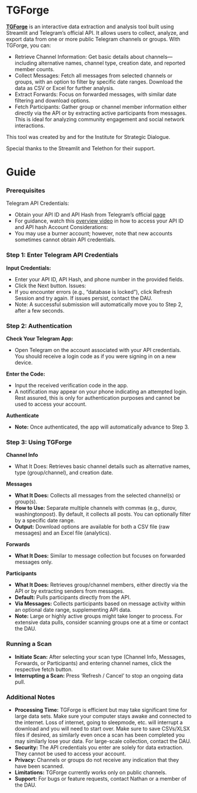 # TGForge

**[TGForge](https://isd-tgforge.streamlit.app/)** is an interactive data extraction and analysis tool built using Streamlit and Telegram’s official API. It allows users to collect, analyze, and export data from one or more public Telegram channels or groups. With TGForge, you can:

- Retrieve Channel Information: Get basic details about channels—including alternative names, channel type, creation date, and reported member counts.
- Collect Messages: Fetch all messages from selected channels or groups, with an option to filter by specific date ranges. Download the data as CSV or Excel for further analysis.
- Extract Forwards: Focus on forwarded messages, with similar date filtering and download options.
- Fetch Participants: Gather group or channel member information either directly via the API or by extracting active participants from messages. This is ideal for analyzing community engagement and social network interactions.

This tool was created by and for the Institute for Strategic Dialogue.

Special thanks to the Streamlit and Telethon for their support.

# Guide

### Prerequisites
Telegram API Credentials: 
- Obtain your API ID and API Hash from Telegram’s official [page](https://core.telegram.org/api/obtaining_api_id)
- For guidance, watch this [overview video](https://www.youtube.com/watch?v=tzYTLjdr7rI) in how to access your API ID and API hash
Account Considerations:
- You may use a burner account; however, note that new accounts sometimes cannot obtain API credentials.

### Step 1: Enter Telegram API Credentials
**Input Credentials:**
- Enter your API ID, API Hash, and phone number in the provided fields.
- Click the Next button.
Issues:
- If you encounter errors (e.g., “database is locked”), click Refresh Session and try again. If issues persist, contact the DAU.
- Note: A successful submission will automatically move you to Step 2, after a few seconds.

### Step 2: Authentication
**Check Your Telegram App:**
- Open Telegram on the account associated with your API credentials. You should receive a login code as if you were signing in on a new device.

**Enter the Code:**
- Input the received verification code in the app.
- A notification may appear on your phone indicating an attempted login. Rest assured, this is only for authentication purposes and cannot be used to access your account.

****Authenticate****
- **Note:** Once authenticated, the app will automatically advance to Step 3.

### Step 3: Using TGForge
**Channel Info**
- What It Does: Retrieves basic channel details such as alternative names, type (group/channel), and creation date.

**Messages**
- **What It Does:** Collects all messages from the selected channel(s) or group(s). 
- **How to Use:** Separate multiple channels with commas (e.g., durov, washingtonpost). By default, it collects all posts. You can optionally filter by a specific date range.
- **Output:** Download options are available for both a CSV file (raw messages) and an Excel file (analytics).

**Forwards**
- **What It Does:** Similar to message collection but focuses on forwarded messages only.

**Participants**
- **What It Does:** Retrieves group/channel members, either directly via the API or by extracting senders from messages.
- **Default:** Pulls participants directly from the API.
- **Via Messages:** Collects participants based on message activity within an optional date range, supplementing API data.
- **Note:** Large or highly active groups might take longer to process. For extensive data pulls, consider scanning groups one at a time or contact the DAU.

### Running a Scan
- **Initiate Scan:** After selecting your scan type (Channel Info, Messages, Forwards, or Participants) and entering channel names, click the respective fetch button.
- **Interrupting a Scan:** Press ‘Refresh / Cancel’ to stop an ongoing data pull.

### Additional Notes
- **Processing Time:** TGForge is efficient but may take significant time for large data sets. Make sure your computer stays awake and connected to the internet. Loss of internet, going to sleepmode, etc. will interrupt a download and you will need to start over. Make sure to save CSVs/XLSX files if desired, as similarly even once a scan has been completed you may similarly lose your data. For large-scale collection, contact the DAU.
- **Security:** The API credentials you enter are solely for data extraction. They cannot be used to access your account.
- **Privacy:** Channels or groups do not receive any indication that they have been scanned.
- **Limitations:** TGForge currently works only on public channels.
- **Support:** For bugs or feature requests, contact Nathan or a member of the DAU.
